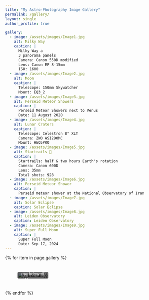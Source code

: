 ```yaml
---
title: "My Astro-Photography Image Gallery"
permalink: /gallery/
layout: single
author_profile: true

gallery:
  - image: /assets/images/Image1.jpg
    alt: Milky Way
    caption: |
      Milky Way a
      3 panorama panels
      Camera: Canon 550D modified
      Lens: Canon EF 8-15mm 
      ISO: 1600
  - image: /assets/images/Image2.jpg
    alt: Moon
    caption: |
      Telescope: 150mm Skywatcher
      Mount: EQ3_2
  - image: /assets/images/Image3.jpg
    alt: Perseid Meteor Showers
    caption: |
      Perseid Meteor Showers next to Venus
      Date: 11 August 2020
  - image: /assets/images/Image4.jpg
    alt: Lunar Craters
    caption: |
      Telescope: Celestron 8" XLT
      Camera: ZWO ASI290MC
      Mount: HEQ5PRO
  - image: /assets/images/Image5.jpg
    alt: Startrails 🌠
    caption: |
      Startrails: half & two hours Earth's rotation
      Camera: Canon 600D
      Lens: 35mm
      Total shots: 928
  - image: /assets/images/Image6.jpg
    alt: Perseid Meteor Shower
    caption: |
      Perseid meteor shower at the National Observatory of Iran
  - image: /assets/images/Image7.jpg
    alt: Solar Eclipse
    caption: Solar Eclipse
  - image: /assets/images/Image8.jpg
    alt: Leiden Observatory
    caption: Leiden Observatory
  - image: /assets/images/Image9.jpg
    alt: Super Full Moon
    caption: |
      Super Full Moon
      Date: Sep 17, 2024
---
```


<style>
.gallery-grid {
  display: grid;
  grid-template-columns: repeat(auto-fit, minmax(250px, 1fr));
  gap: 1.5rem;
}

.gallery-item {
  position: relative;
  overflow: hidden;
  border-radius: 4px;
}

.gallery-item img {
  width: 100%;
  height: auto;
  display: block;
  transition: transform 0.3s ease;
}

.gallery-item:hover img {
  transform: scale(1.05);
}

/* Caption as gradient overlay at bottom */
.gallery-item figcaption {
  position: absolute;
  bottom: 0;
  left: 0;
  right: 0;
  padding: 0.75rem;
  font-size: 0.85rem;
  line-height: 1.3;
  color: #fff;
  text-align: left;
  background: linear-gradient(to top, rgba(0, 0, 0, 0.7), transparent);
  max-height: 4rem;
  overflow: hidden;
  transition: max-height 0.4s ease, background 0.4s ease;
}

/* On hover: expand caption fully */
.gallery-item:hover figcaption {
  max-height: 12rem;
  background: linear-gradient(to top, rgba(0,0,0,0.85), transparent);
}

/* Automatic alignment left/center/right per row */
.gallery-item:nth-child(3n+1) { justify-self: start; }
.gallery-item:nth-child(3n+2) { justify-self: center; }
.gallery-item:nth-child(3n+3) { justify-self: end; }
</style>

<div class="gallery-grid">
  {% for item in page.gallery %}
    <figure class="gallery-item">
      <img src="{{ item.image }}" alt="{{ item.alt }}" />
      <figcaption>{{ item.caption | markdownify }}</figcaption>
    </figure>
  {% endfor %}
</div>
